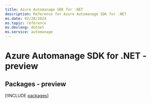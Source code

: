 ```yaml
---
title: Azure Automanage SDK for .NET
description: Reference for Azure Automanage SDK for .NET
ms.date: 02/28/2024
ms.topic: reference
ms.devlang: dotnet
ms.service: automanage
---
```

# Azure Automanage SDK for .NET - preview
## Packages - preview
[!INCLUDE [packages](automanage-index.md)]